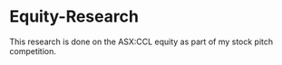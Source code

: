 # Equity-Research

This research is done on the ASX:CCL equity as part of my stock pitch competition.
